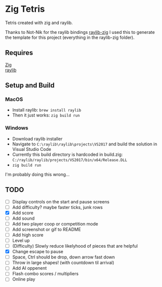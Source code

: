 # Zig Tetris

Tetris created with zig and raylib.

Thanks to Not-Nik for the raylib bindings [raylib-zig](https://github.com/Not-Nik/raylib-zig)
I used this to generate the template for this project (everything in the raylib-zig folder).

## Requires

[Zig](https://ziglang.org/)<br/>
[raylib](https://www.raylib.com/)

## Setup and Build

### MacOS

- Install raylib: `brew install raylib`
- Then it just works: `zig build run`

### Windows

- Download raylib installer
- Navigate to `C:\raylib\raylib\projects\VS2017` and build the solution in Visual Studio Code
- Currently this build directory is hardcoded in build.zig:<br/>`C:/raylib/raylib/projects/VS2017/bin/x64/Release.DLL`
- `zig build run`

I'm probably doing this wrong...

## TODO

- [ ] Display controls on the start and pause screens
- [ ] Add difficulty? maybe faster ticks, junk rows
- [x] Add score
- [ ] Add sound
- [ ] Add two player coop or competition mode
- [ ] Add screenshot or gif to README
- [ ] Add high score
- [ ] Level up
- [ ] (Difficulty) Slowly reduce likelyhood of pieces that are helpful
- [x] Change escape to pause
- [ ] Space, Ctrl should be drop, down arrow fast down
- [ ] Throw in large shapes! (with countdown til arrival)
- [ ] Add AI oppenent
- [ ] Flash combo scores / multipliers
- [ ] Online play

